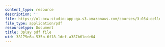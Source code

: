 ```yaml
---
content_type: resource
description: ''
file: https://ol-ocw-studio-app-qa.s3.amazonaws.com/courses/3-054-cellular-solids-structure-properties-and-applications-spring-2015/38175e6a535b6f181defa387b61cde64_MxWZwTA_PHc.pdf
file_type: application/pdf
resourcetype: Document
title: 3play pdf file
uid: 38175e6a-535b-6f18-1def-a387b61cde64
---
```

